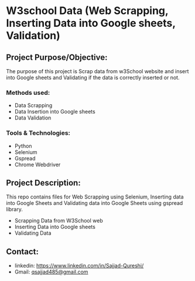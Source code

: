 # W3school Data (Web Scrapping, Inserting Data into Google sheets, Validation)

## Project Purpose/Objective:
The purpose of this project is Scrap data from w3School website and insert into Google sheets and Validating if the data is correctly inserted or not.

### Methods used:
- Data Scrapping
- Data Insertion into Google sheets
- Data Validation

### Tools & Technologies:
- Python
- Selenium
- Gspread
- Chrome Webdriver

## Project Description:
This repo contains files for Web Scrapping using Selenium, Inserting data into Google Sheets and Validating data into Google Sheets using gspread library.
- Scrapping Data from W3School web
- Inserting Data into Google sheets
- Validating Data

## Contact:
- linkedin: https://www.linkedin.com/in/Sajjad-Qureshi/
- Gmail: qsajjad485@gmail.com

